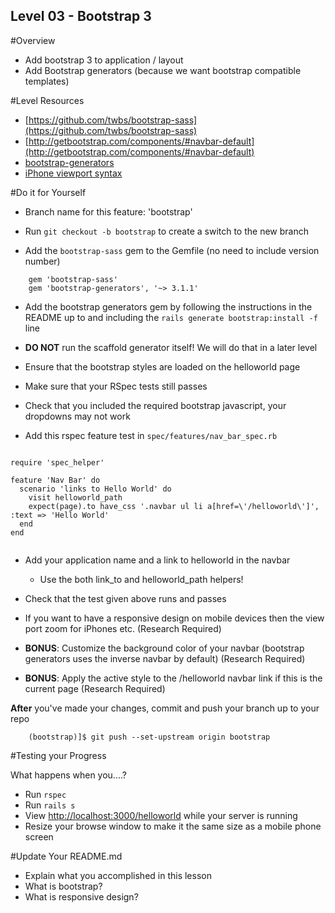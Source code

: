 Level 03 - Bootstrap 3
-----------

#Overview
* Add bootstrap 3 to application / layout
* Add Bootstrap generators (because we want bootstrap compatible templates)

#Level Resources
* [https://github.com/twbs/bootstrap-sass](https://github.com/twbs/bootstrap-sass)
* [http://getbootstrap.com/components/#navbar-default](http://getbootstrap.com/components/#navbar-default)
* [bootstrap-generators](https://github.com/decioferreira/bootstrap-generators)
* [iPhone viewport syntax](https://coderwall.com/p/p8obqw)

#Do it for Yourself

* Branch name for this feature: 'bootstrap'
* Run ```git checkout -b bootstrap``` to create a switch to the new branch

* Add the ```bootstrap-sass``` gem to the Gemfile (no need to include version number)

```
	gem 'bootstrap-sass'
	gem 'bootstrap-generators', '~> 3.1.1'

```

* Add the bootstrap generators gem by following the instructions in the README up to and including the ```rails generate bootstrap:install -f``` line

* __DO NOT__ run the scaffold generator itself! We will do that in a later level

* Ensure that the bootstrap styles are loaded on the helloworld page

* Make sure that your RSpec tests still passes


* Check that you included the required bootstrap javascript, your dropdowns may not work
* Add this rspec feature test in ```spec/features/nav_bar_spec.rb```

```

require 'spec_helper'

feature 'Nav Bar' do
  scenario 'links to Hello World' do
    visit helloworld_path
    expect(page).to have_css '.navbar ul li a[href=\'/helloworld\']', :text => 'Hello World'
  end
end


```

* Add your application name and a link to helloworld in the navbar
	* Use the both link_to and helloworld_path helpers! 

* Check that the test given above runs and passes

* If you want to have a responsive design on mobile devices then the view port zoom for iPhones etc. (Research Required)

* __BONUS__: Customize the background color of your navbar (bootstrap generators uses the inverse navbar by default) (Research Required)

* __BONUS__: Apply the active style to the /helloworld navbar link if this is the current page (Research Required)


__After__ you've made your changes, commit and push your branch up to your repo

```
	(bootstrap)]$ git push --set-upstream origin bootstrap
```

#Testing your Progress

What happens when you....?

* Run ```rspec```
* Run ```rails s```
* View [http://localhost:3000/helloworld](http://localhost:3000/helloworld) while your server is running
* Resize your browse window to make it the same size as a mobile phone screen

#Update Your README.md

* Explain what you accomplished in this lesson
* What is bootstrap?
* What is responsive design?



